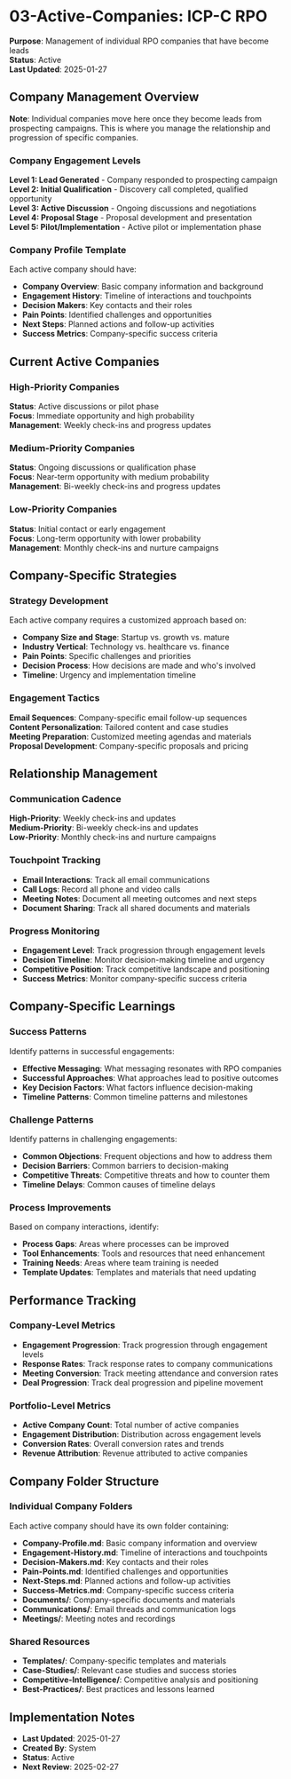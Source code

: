 # 03-Active-Companies: ICP-C RPO
**Purpose**: Management of individual RPO companies that have become leads  
**Status**: Active  
**Last Updated**: 2025-01-27

## Company Management Overview

**Note**: Individual companies move here once they become leads from prospecting campaigns. This is where you manage the relationship and progression of specific companies.

### Company Engagement Levels
**Level 1: Lead Generated** - Company responded to prospecting campaign  
**Level 2: Initial Qualification** - Discovery call completed, qualified opportunity  
**Level 3: Active Discussion** - Ongoing discussions and negotiations  
**Level 4: Proposal Stage** - Proposal development and presentation  
**Level 5: Pilot/Implementation** - Active pilot or implementation phase

### Company Profile Template
Each active company should have:
- **Company Overview**: Basic company information and background
- **Engagement History**: Timeline of interactions and touchpoints
- **Decision Makers**: Key contacts and their roles
- **Pain Points**: Identified challenges and opportunities
- **Next Steps**: Planned actions and follow-up activities
- **Success Metrics**: Company-specific success criteria

## Current Active Companies

### High-Priority Companies
**Status**: Active discussions or pilot phase  
**Focus**: Immediate opportunity and high probability  
**Management**: Weekly check-ins and progress updates

### Medium-Priority Companies
**Status**: Ongoing discussions or qualification phase  
**Focus**: Near-term opportunity with medium probability  
**Management**: Bi-weekly check-ins and progress updates

### Low-Priority Companies
**Status**: Initial contact or early engagement  
**Focus**: Long-term opportunity with lower probability  
**Management**: Monthly check-ins and nurture campaigns

## Company-Specific Strategies

### Strategy Development
Each active company requires a customized approach based on:
- **Company Size and Stage**: Startup vs. growth vs. mature
- **Industry Vertical**: Technology vs. healthcare vs. finance
- **Pain Points**: Specific challenges and priorities
- **Decision Process**: How decisions are made and who's involved
- **Timeline**: Urgency and implementation timeline

### Engagement Tactics
**Email Sequences**: Company-specific email follow-up sequences  
**Content Personalization**: Tailored content and case studies  
**Meeting Preparation**: Customized meeting agendas and materials  
**Proposal Development**: Company-specific proposals and pricing

## Relationship Management

### Communication Cadence
**High-Priority**: Weekly check-ins and updates  
**Medium-Priority**: Bi-weekly check-ins and updates  
**Low-Priority**: Monthly check-ins and nurture campaigns

### Touchpoint Tracking
- **Email Interactions**: Track all email communications
- **Call Logs**: Record all phone and video calls
- **Meeting Notes**: Document all meeting outcomes and next steps
- **Document Sharing**: Track all shared documents and materials

### Progress Monitoring
- **Engagement Level**: Track progression through engagement levels
- **Decision Timeline**: Monitor decision-making timeline and urgency
- **Competitive Position**: Track competitive landscape and positioning
- **Success Metrics**: Monitor company-specific success criteria

## Company-Specific Learnings

### Success Patterns
Identify patterns in successful engagements:
- **Effective Messaging**: What messaging resonates with RPO companies
- **Successful Approaches**: What approaches lead to positive outcomes
- **Key Decision Factors**: What factors influence decision-making
- **Timeline Patterns**: Common timeline patterns and milestones

### Challenge Patterns
Identify patterns in challenging engagements:
- **Common Objections**: Frequent objections and how to address them
- **Decision Barriers**: Common barriers to decision-making
- **Competitive Threats**: Competitive threats and how to counter them
- **Timeline Delays**: Common causes of timeline delays

### Process Improvements
Based on company interactions, identify:
- **Process Gaps**: Areas where processes can be improved
- **Tool Enhancements**: Tools and resources that need enhancement
- **Training Needs**: Areas where team training is needed
- **Template Updates**: Templates and materials that need updating

## Performance Tracking

### Company-Level Metrics
- **Engagement Progression**: Track progression through engagement levels
- **Response Rates**: Track response rates to company communications
- **Meeting Conversion**: Track meeting attendance and conversion rates
- **Deal Progression**: Track deal progression and pipeline movement

### Portfolio-Level Metrics
- **Active Company Count**: Total number of active companies
- **Engagement Distribution**: Distribution across engagement levels
- **Conversion Rates**: Overall conversion rates and trends
- **Revenue Attribution**: Revenue attributed to active companies

## Company Folder Structure

### Individual Company Folders
Each active company should have its own folder containing:
- **Company-Profile.md**: Basic company information and overview
- **Engagement-History.md**: Timeline of interactions and touchpoints
- **Decision-Makers.md**: Key contacts and their roles
- **Pain-Points.md**: Identified challenges and opportunities
- **Next-Steps.md**: Planned actions and follow-up activities
- **Success-Metrics.md**: Company-specific success criteria
- **Documents/**: Company-specific documents and materials
- **Communications/**: Email threads and communication logs
- **Meetings/**: Meeting notes and recordings

### Shared Resources
- **Templates/**: Company-specific templates and materials
- **Case-Studies/**: Relevant case studies and success stories
- **Competitive-Intelligence/**: Competitive analysis and positioning
- **Best-Practices/**: Best practices and lessons learned

## Implementation Notes
- **Last Updated**: 2025-01-27
- **Created By**: System
- **Status**: Active
- **Next Review**: 2025-02-27
